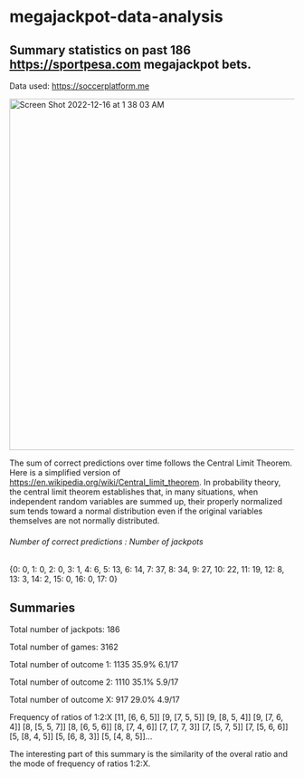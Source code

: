 # megajackpot-data-analysis

## Summary statistics on past 186 https://sportpesa.com megajackpot bets.
Data used: https://soccerplatform.me

<img width="621" alt="Screen Shot 2022-12-16 at 1 38 03 AM" src="https://user-images.githubusercontent.com/33075176/207982058-0a86038a-5814-435b-8279-d6dd4da2180f.png">

The sum of correct predictions over time follows the Central Limit Theorem. 
Here is a simplified version of https://en.wikipedia.org/wiki/Central_limit_theorem. In probability theory, the central limit theorem establishes that, in many situations, when independent random variables are summed up, their properly normalized sum tends toward a normal distribution even if the original variables themselves are not normally distributed.

###### Number of correct predictions : Number of jackpots
{0: 0, 1: 0, 2: 0, 3: 1, 4: 6, 5: 13, 6: 14, 7: 37, 8: 34, 9: 27, 10: 22, 11: 19, 12: 8, 13: 3, 14: 2, 15: 0, 16: 0, 17: 0}

## Summaries
Total number of jackpots: 186

Total number of games: 3162

Total number of outcome 1: 1135 35.9% 6.1/17

Total number of outcome 2: 1110 35.1% 5.9/17

Total number of outcome X: 917 29.0% 4.9/17


Frequency of ratios of 1:2:X
[11, [6, 6, 5]]
[9, [7, 5, 5]]
[9, [8, 5, 4]]
[9, [7, 6, 4]]
[8, [5, 5, 7]]
[8, [6, 5, 6]]
[8, [7, 4, 6]]
[7, [7, 7, 3]]
[7, [5, 7, 5]]
[7, [5, 6, 6]]
[5, [8, 4, 5]]
[5, [6, 8, 3]]
[5, [4, 8, 5]]...


The interesting part of this summary is the similarity of the overal ratio and the mode of frequency of ratios 1:2:X.
